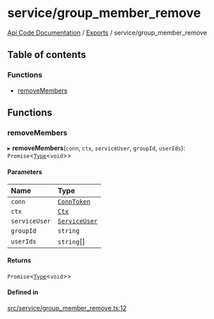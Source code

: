 # service/group\_member\_remove
 
[Api Code Documentation](../README.md) / [Exports](../modules.md) / service/group\_member\_remove

## Table of contents

### Functions

- [removeMembers](service_group_member_remove.md#removemembers)

## Functions

### removeMembers

▸ **removeMembers**(`conn`, `ctx`, `serviceUser`, `groupId`, `userIds`): `Promise`\<[`Type`](result.md#type)\<`void`\>\>

#### Parameters

| Name | Type |
| :------ | :------ |
| `conn` | [`ConnToken`](service_conn.md#conntoken) |
| `ctx` | [`Ctx`](../interfaces/lib_ctx.Ctx.md) |
| `serviceUser` | [`ServiceUser`](../interfaces/service_domain_organization_service_user.ServiceUser.md) |
| `groupId` | `string` |
| `userIds` | `string`[] |

#### Returns

`Promise`\<[`Type`](result.md#type)\<`void`\>\>

#### Defined in

[src/service/group_member_remove.ts:12](https://github.com/openkfw/TruBudget/blob/2e83742/api/src/service/group_member_remove.ts#L12)
